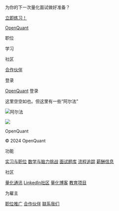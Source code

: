 为你的下一次量化面试做好准备？

[立即练习！](https://openquant.co/questions)

[OpenQuant](https://openquant.co/)

职位

学习

社区

[合作伙伴](https://openquant.co/partners)

登录

[OpenQuant](https://openquant.co/) 登录

这里空空如也。但这里有一些“阿尔法”

![阿尔法](https://openquant.co/alpha.svg)

![](https://openquant.co/favicon.ico)

OpenQuant

© 2024 OpenQuant

功能

[实习与职位](https://openquant.co/) [数学与脑力挑战](https://openquant.co/math-game) [面试题库](https://openquant.co/questions) [流程追踪](https://openquant.co/process-tracking) [薪酬信息](https://openquant.co/salaries)

社区

[量化通讯](https://openquant.substack.com/) [LinkedIn社区](https://www.linkedin.com/company/open-quant) [量化博客](https://openquant.co/blog) [教育项目](https://openquant.co/education)

为雇主

[职位推广](https://openquant.co/employers) [合作伙伴](https://openquant.co/employers) [联系我们](mailto:info@openquant.co)

